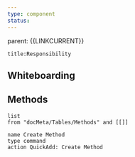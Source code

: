```yaml
---
type: component
status: 
---
```

parent: {{LINKCURRENT}}



```ad-abstract
title:Responsibility

```



## Whiteboarding




## Methods

```dataview
list 
from "docMeta/Tables/Methods" and [[]]
```



```button
name Create Method
type command
action QuickAdd: Create Method
```


